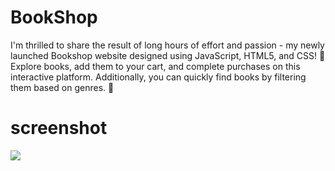 
<h1>BookShop</h1>

I'm thrilled to share the result of long hours of effort and passion - my newly launched Bookshop website designed using JavaScript, HTML5, and CSS! 🚀 Explore books, add them to your cart, and complete purchases on this interactive platform. Additionally, you can quickly find books by filtering them based on genres. 📖



<h1>screenshot</h1>

![](bookshop.gif)
